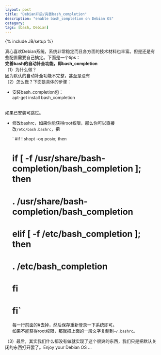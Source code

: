 ```yaml
---
layout: post
title: "Debian开启/完善bash_completion"
description: "enable bash_completion on Debian OS"
category: 
tags: [bash, Debian]
---
```

{% include JB/setup %}

真心喜欢Debian系统，系统非常稳定而且各方面的技术材料也丰富。但是还是有些配置需要自己搞定。下面是一个tips：<br/>
**完善bash的自动补全功能，即bash_completion** <br/>
（1）为什么做？<br/>
    因为默认的自动补全功能不完整，甚至是没有 
<br/>
（2）怎么做？下面是具体的步骤：

* 安装bash_completion包：<br/>
        apt-get install bash_completion
<br/>
  如果已安装可跳过。

* 修改bashrc，如果你能获得root权限，那么你可以直接改`/etc/bash.bashrc`，把

	` #if ! shopt -oq posix; then
	 #   if [ -f /usr/share/bash-completion/bash_completion ]; then
	 #      . /usr/share/bash-completion/bash_completion
	 #   elif [ -f /etc/bash_completion ]; then
	 #      . /etc/bash_completion
	 #   fi
	 # fi`

	每一行前面的#去掉，然后保存重新登录一下系统即可。<br/>
	如果不能获得root权限，那就把上面的一段文字复制到`~/.bashrc`。

（3）最后，其实我们什么都没有做就实现了这个很爽的东西，我们只是把默认关闭的东西打开罢了。Enjoy your Debian OS ...
